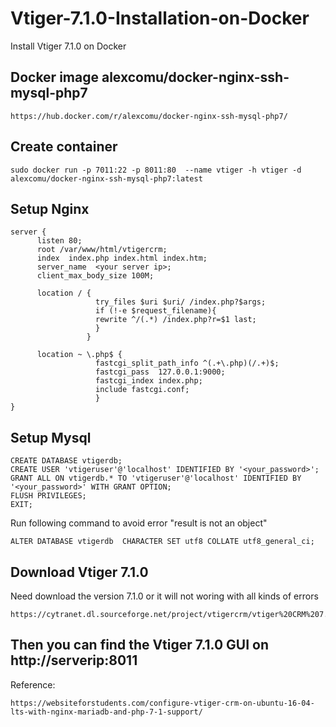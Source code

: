 # Vtiger-7.1.0-Installation-on-Docker
Install Vtiger 7.1.0 on Docker

## Docker image alexcomu/docker-nginx-ssh-mysql-php7
```
https://hub.docker.com/r/alexcomu/docker-nginx-ssh-mysql-php7/
```

## Create container
```
sudo docker run -p 7011:22 -p 8011:80  --name vtiger -h vtiger -d alexcomu/docker-nginx-ssh-mysql-php7:latest

```

## Setup Nginx
```
server {
      listen 80;
      root /var/www/html/vtigercrm;
      index  index.php index.html index.htm;
      server_name  <your server ip>;
      client_max_body_size 100M;

      location / {
                   try_files $uri $uri/ /index.php?$args;
                   if (!-e $request_filename){ 
                   rewrite ^/(.*) /index.php?r=$1 last;
                   }
                 }
                 
      location ~ \.php$ {
                   fastcgi_split_path_info ^(.+\.php)(/.+)$;
                   fastcgi_pass  127.0.0.1:9000;
                   fastcgi_index index.php;
                   include fastcgi.conf;
                   }
}
```

## Setup Mysql
```
CREATE DATABASE vtigerdb;
CREATE USER 'vtigeruser'@'localhost' IDENTIFIED BY '<your_password>';
GRANT ALL ON vtigerdb.* TO 'vtigeruser'@'localhost' IDENTIFIED BY '<your_password>' WITH GRANT OPTION;
FLUSH PRIVILEGES;
EXIT;

```
Run following command to avoid error "result is not an object"
```
ALTER DATABASE vtigerdb  CHARACTER SET utf8 COLLATE utf8_general_ci;

```

## Download Vtiger 7.1.0
Need download the version 7.1.0 or it will not woring with all kinds of errors
```
https://cytranet.dl.sourceforge.net/project/vtigercrm/vtiger%20CRM%207.1.0/Core%20Product/vtigercrm7.1.0.tar.gz
```


## Then you can find the Vtiger 7.1.0 GUI on http://serverip:8011


Reference:
```
https://websiteforstudents.com/configure-vtiger-crm-on-ubuntu-16-04-lts-with-nginx-mariadb-and-php-7-1-support/

```
